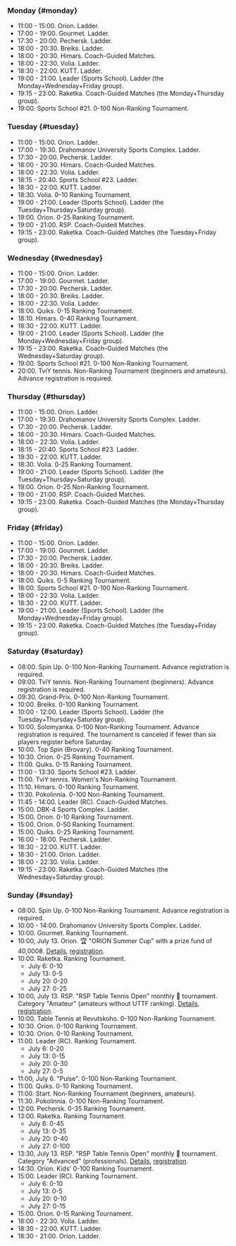 ﻿
[//]: # (Use 🏆 for ranking events, 🏅 for non-ranking events, ❌ for canceled events)

### Monday {#monday}

* 11:00 - 15:00. Orion. Ladder.
* 17:00 - 19:00. Gourmet. Ladder.
* 17:30 - 20:00. Pechersk. Ladder.
* 18:00 - 20:30. Breiks. Ladder.
* 18:00 - 20:30. Himars. Coach-Guided Matches.
* 18:00 - 22:30. Volia. Ladder.
* 18:30 - 22:00. KUTT. Ladder.
* 19:00 - 21:00. Leader (Sports School). Ladder (the Monday+Wednesday+Friday group).
* 19:15 - 23:00. Raketka. Coach-Guided Matches (the Monday+Thursday group).
* 19:00. Sports School #21. 0-100 Non-Ranking Tournament.

### Tuesday {#tuesday}

* 11:00 - 15:00. Orion. Ladder.
* 17:00 - 19:30. Drahomanov University Sports Complex. Ladder.
* 17:30 - 20:00. Pechersk. Ladder.
* 18:00 - 20:30. Himars. Coach-Guided Matches.
* 18:00 - 22:30. Volia. Ladder.
* 18:15 - 20:40. Sports School #23. Ladder.
* 18:30 - 22:00. KUTT. Ladder.
* 18:30. Volia. 0-10 Ranking Tournament.
* 19:00 - 21:00. Leader (Sports School). Ladder (the Tuesday+Thursday+Saturday group).
* 19:00. Orion. 0-25 Ranking Tournament.
* 19:00 - 21:00. RSP. Coach-Guided Matches.
* 19:15 - 23:00. Raketka. Coach-Guided Matches (the Tuesday+Friday group).

### Wednesday {#wednesday}

* 11:00 - 15:00. Orion. Ladder.
* 17:00 - 19:00. Gourmet. Ladder.
* 17:30 - 20:00. Pechersk. Ladder.
* 18:00 - 20:30. Breiks. Ladder.
* 18:00 - 22:30. Volia. Ladder.
* 18:00. Quiks. 0-15 Ranking Tournament.
* 18:10. Himars. 0-40 Ranking Tournament.
* 18:30 - 22:00. KUTT. Ladder.
* 19:00 - 21:00. Leader (Sports School). Ladder (the Monday+Wednesday+Friday group).
* 19:15 - 23:00. Raketka. Coach-Guided Matches (the Wednesday+Saturday group).
* 19:00. Sports School #21. 0-100 Non-Ranking Tournament.
* 20:00. TviY tennis. Non-Ranking Tournament (beginners and amateurs). Advance registration is required.

### Thursday {#thursday}

* 11:00 - 15:00. Orion. Ladder.
* 17:00 - 19:30. Drahomanov University Sports Complex. Ladder.
* 17:30 - 20:00. Pechersk. Ladder.
* 18:00 - 20:30. Himars. Coach-Guided Matches.
* 18:00 - 22:30. Volia. Ladder.
* 18:15 - 20:40. Sports School #23. Ladder.
* 19:30 - 22:00. KUTT. Ladder.
* 18:30. Volia. 0-25 Ranking Tournament.
* 19:00 - 21:00. Leader (Sports School). Ladder (the Tuesday+Thursday+Saturday group).
* 19:00. Orion. 0-25 Non-Ranking Tournament.
* 19:00 - 21:00. RSP. Coach-Guided Matches.
* 19:15 - 23:00. Raketka. Coach-Guided Matches (the Monday+Thursday group).

### Friday {#friday}

* 11:00 - 15:00. Orion. Ladder.
* 17:00 - 19:00. Gourmet. Ladder.
* 17:30 - 20:00. Pechersk. Ladder.
* 18:00 - 20:30. Breiks. Ladder.
* 18:00 - 20:30. Himars. Coach-Guided Matches.
* 18:00. Quiks. 0-5 Ranking Tournament.
* 18:00. Sports School #21. 0-100 Non-Ranking Tournament.
* 18:00 - 22:30. Volia. Ladder.
* 18:30 - 22:00. KUTT. Ladder.
* 19:00 - 21:00. Leader (Sports School). Ladder (the Monday+Wednesday+Friday group).
* 19:15 - 23:00. Raketka. Coach-Guided Matches (the Tuesday+Friday group).

### Saturday {#saturday}

* 08:00. Spin Up. 0-100 Non-Ranking Tournament. Advance registration is required.
* 09:00. TviY tennis. Non-Ranking Tournament (beginners). Advance registration is required.
* 09:30. Grand-Prix. 0-100 Non-Ranking Tournament.
* 10:00. Breiks. 0-100 Ranking Tournament.
* 10:00 - 12:00. Leader (Sports School). Ladder (the Tuesday+Thursday+Saturday group).
* 10:00. Solomyanka. 0-100 Non-Ranking Tournament. Advance registration is required. The tournament is canceled if fewer than six players register before Saturday.
* 10:00. Top Spin (Brovary). 0-40 Ranking Tournament.
* 10:30. Orion. 0-25 Ranking Tournament.
* 11:00. Quiks. 0-15 Ranking Tournament.
* 11:00 - 13:30. Sports School #23. Ladder.
* 11:00. TviY tennis. Women's Non-Ranking Tournament.
* 11:10. Himars. 0-100 Ranking Tournament.
* 11:30. Pokolinnia. 0-100 Non-Ranking Tournament.
* 11:45 - 14:00. Leader (RC). Coach-Guided Matches.
* 15:00. DBK-4 Sports Complex. Ladder.
* 15:00. Orion. 0-10 Ranking Tournament.
* 15:00. Orion. 0-50 Ranking Tournament.
* 15:00. Quiks. 0-25 Ranking Tournament.
* 16:00 - 18:00. Pechersk. Ladder.
* 18:30 - 22:00. KUTT. Ladder.
* 18:30 - 21:00. Orion. Ladder.
* 18:00 - 22:30. Volia. Ladder.
* 19:15 - 23:00. Raketka. Coach-Guided Matches (the Wednesday+Saturday group).

### Sunday {#sunday}

* 08:00. Spin Up. 0-100 Non-Ranking Tournament. Advance registration is required.
* 10:00 - 14:00. Drahomanov University Sports Complex. Ladder.
* 10:00. Gourmet. Ranking Tournament.
* 10:00, July 13. Orion. 🏆 "ORION Summer Cup" with a prize fund of 40,000₴. [Details](https://t.me/chatorion/21155), [registration](https://forms.gle/myxj1Jx9yEUYTnQ76).
* 10:00. Raketka. Ranking Tournament.
  * July 6: 0-10
  * July 13: 0-5
  * July 20: 0-20
  * July 27: 0-25
* 10:00, July 13. RSP. "RSP Table Tennis Open" monthly 🏅 tournament. Category "Amateur" (amateurs without UTTF ranking). [Details](https://t.me/krsp_tt_tour/600), [registration](https://forms.gle/4k2uKjqEUrnbioum7).
* 10:00. Table Tennis at Revutskoho. 0-100 Non-Ranking Tournament.
* 10:30. Orion. 0-100 Ranking Tournament.
* 10:30. Orion. 0-10 Ranking Tournament.
* 11:00. Leader (RC). Ranking Tournament.
  * July 6: 0-20
  * July 13: 0-15
  * July 20: 0-30
  * July 27: 0-5
* 11:00, July 6. "Pulse". 0-100 Non-Ranking Tournament.
* 11:00. Quiks. 0-10 Ranking Tournament.
* 11:00. Start. Non-Ranking Tournament (beginners, amateurs).
* 11:30. Pokolinnia. 0-100 Non-Ranking Tournament.
* 12:00. Pechersk. 0-35 Ranking Tournament.
* 13:00. Raketka. Ranking Tournament.
  * July 6: 0-45
  * July 13: 0-35
  * July 20: 0-40
  * July 27: 0-100
* 13:30, July 13. RSP. "RSP Table Tennis Open" monthly 🏅 tournament. Category "Advanced" (professionals). [Details](https://t.me/krsp_tt_tour/600), [registration](https://forms.gle/4k2uKjqEUrnbioum7).
* 14:30. Orion. Kids' 0-100 Ranking Tournament.
* 15:00. Leader (RC). Ranking Tournament.
  * July 6: 0-10
  * July 13: 0-5
  * July 20: 0-10
  * July 27: 0-15
* 15:00. Orion. 0-15 Ranking Tournament.
* 18:00 - 22:30. Volia. Ladder.
* 18:30 - 22:00. KUTT. Ladder.
* 18:30 - 21:00. Orion. Ladder.
